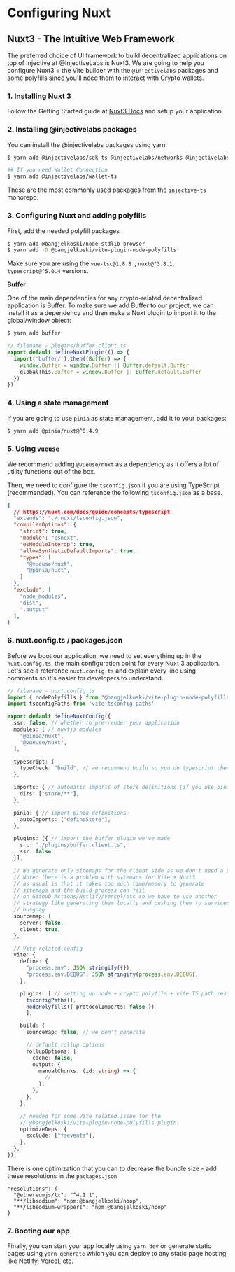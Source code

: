 # Configuring Nuxt

## Nuxt3 - The Intuitive Web Framework

The preferred choice of UI framework to build decentralized applications on top of Injective at @InjectiveLabs is Nuxt3. We are going to help you configure Nuxt3 + the Vite builder with the `@injectivelabs` packages and some polyfills since you'll need them to interact with Crypto wallets.

### 1. Installing Nuxt 3

Follow the Getting Started guide at [Nuxt3 Docs](https://nuxt.com/docs/getting-started/installation) and setup your application.

### 2. Installing @injectivelabs packages

You can install the @injectivelabs packages using yarn.

```bash
$ yarn add @injectivelabs/sdk-ts @injectivelabs/networks @injectivelabs/ts-types @injectivelabs/utils

## If you need Wallet Connection
$ yarn add @injectivelabs/wallet-ts
```

These are the most commonly used packages from the `injective-ts` monorepo.

### 3. Configuring Nuxt and adding polyfills

First, add the needed polyfill packages

```bash
$ yarn add @bangjelkoski/node-stdlib-browser
$ yarn add -D @bangjelkoski/vite-plugin-node-polyfills
```

Make sure you are using the `vue-tsc@1.8.8
`, `nuxt@^3.8.1`, `typescript@^5.0.4` versions.

**Buffer**

One of the main dependencies for any crypto-related decentralized application is Buffer. To make sure we add Buffer to our project, we can install it as a dependency and then make a Nuxt plugin to import it to the global/window object:

```bash
$ yarn add buffer
```

```ts
// filename - plugins/buffer.client.ts
export default defineNuxtPlugin(() => {
  import('buffer/').then((Buffer) => {
    window.Buffer = window.Buffer || Buffer.default.Buffer
    globalThis.Buffer = window.Buffer || Buffer.default.Buffer
  })
})
```

### 4. Using a state management

If you are going to use `pinia` as state management, add it to your packages:

```bash
$ yarn add @pinia/nuxt@^0.4.9
```

### 5. Using `vueuse`

We recommend adding `@vueuse/nuxt` as a dependency as it offers a lot of utility functions out of the box.

Then, we need to configure the `tsconfig.json` if you are using TypeScript (recommended). You can reference the following `tsconfig.json` as a base.

```json
{
  // https://nuxt.com/docs/guide/concepts/typescript
  "extends": "./.nuxt/tsconfig.json",
  "compilerOptions": {
    "strict": true,
    "module": "esnext",
    "esModuleInterop": true,
    "allowSyntheticDefaultImports": true,
    "types": [
      "@vueuse/nuxt",
      "@pinia/nuxt",
    ]
  },
  "exclude": [
    "node_modules",
    "dist",
    ".output"
  ],
}
```

### 6. nuxt.config.ts / packages.json

Before we boot our application, we need to set everything up in the `nuxt.config.ts`, the main configuration point for every Nuxt 3 application. Let's see a reference `nuxt.config.ts` and explain every line using comments so it's easier for developers to understand.

```ts
// filename - nuxt.config.ts
import { nodePolyfills } from "@bangjelkoski/vite-plugin-node-polyfills";
import tsconfigPaths from 'vite-tsconfig-paths'

export default defineNuxtConfig({
  ssr: false, // whether to pre-render your application
  modules: [ // nuxtjs modules
    "@pinia/nuxt",
    "@vueuse/nuxt",
  ],

  typescript: {
    typeCheck: "build", // we recommend build so you do typescript checks only on build type
  },

  imports: { // automatic imports of store definitions (if you use pinia)
    dirs: ["store/**"],
  },

  pinia: { // import pinia definitions
    autoImports: ["defineStore"],
  },

  plugins: [{ // import the buffer plugin we've made
    src: "./plugins/buffer.client.ts",
    ssr: false
  }],

  // We generate only sitemaps for the client side as we don't need a server
  // Note: there is a problem with sitemaps for Vite + Nuxt3
  // as usual is that it takes too much time/memory to generate
  // sitemaps and the build process can fail
  // on Github Actions/Netlify/Vercel/etc so we have to use another
  // strategy like generating them locally and pushing them to services like
  // busgnag
  sourcemap: {
    server: false,
    client: true,
  },

  // Vite related config
  vite: {
    define: {
      "process.env": JSON.stringify({}),
      "process.env.DEBUG": JSON.stringify(process.env.DEBUG),
    },

    plugins: [ // setting up node + crypto polyfils + vite TS path resolution
      tsconfigPaths(),
      nodePolyfills({ protocolImports: false })
      ],

    build: {
      sourcemap: false, // we don't generate

      // default rollup options
      rollupOptions: {
        cache: false,
        output: {
          manualChunks: (id: string) => {
            //
          },
        },
      },
    },

    // needed for some Vite related issue for the
    // @bangjelkoski/vite-plugin-node-polyfills plugin
    optimizeDeps: {
      exclude: ["fsevents"],
    },
  },
});
```

There is one optimization that you can to decrease the bundle size - add these resolutions in the `packages.json`

```
"resolutions": {
  "@ethereumjs/tx": "^4.1.1",
  "**/libsodium": "npm:@bangjelkoski/noop",
  "**/libsodium-wrappers": "npm:@bangjelkoski/noop"
}
```

### 7. Booting our app

Finally, you can start your app locally using `yarn dev` or generate static pages using `yarn generate` which you can deploy to any static page hosting like Netlify, Vercel, etc.
